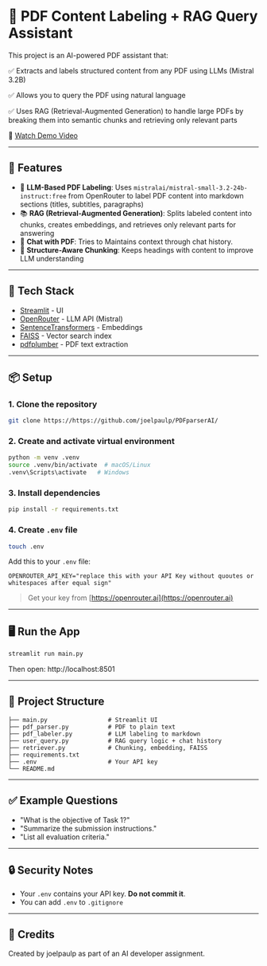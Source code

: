 # 📄 PDF Content Labeling + RAG Query Assistant

This project is an AI-powered PDF assistant that:

✅ Extracts and labels structured content from any PDF using LLMs (Mistral 3.2B)

✅ Allows you to query the PDF using natural language

✅ Uses RAG (Retrieval-Augmented Generation) to handle large PDFs by breaking them into semantic chunks and retrieving only relevant parts

🎥 [Watch Demo Video](https://youtu.be/9J9taSUDIUo)

---

## 🚀 Features

- 🧠 **LLM-Based PDF Labeling**: Uses `mistralai/mistral-small-3.2-24b-instruct:free` from OpenRouter to label PDF content into markdown sections (titles, subtitles, paragraphs)
- 📚 **RAG (Retrieval-Augmented Generation)**: Splits labeled content into chunks, creates embeddings, and retrieves only relevant parts for answering
- 💬 **Chat with PDF**: Tries to Maintains context through chat history.
- 🧱 **Structure-Aware Chunking**: Keeps headings with content to improve LLM understanding

---

## 🧰 Tech Stack

- [Streamlit](https://streamlit.io/) - UI
- [OpenRouter](https://openrouter.ai/) - LLM API (Mistral)
- [SentenceTransformers](https://www.sbert.net/) - Embeddings
- [FAISS](https://github.com/facebookresearch/faiss) - Vector search index
- [pdfplumber](https://github.com/jsvine/pdfplumber) - PDF text extraction

---


## 📦 Setup

### 1. Clone the repository
```bash
git clone https://https://github.com/joelpaulp/PDFparserAI/
```

### 2. Create and activate virtual environment
```bash
python -m venv .venv
source .venv/bin/activate  # macOS/Linux
.venv\Scripts\activate   # Windows
```

### 3. Install dependencies
```bash
pip install -r requirements.txt
```

### 4. Create `.env` file
```bash
touch .env
```
Add this to your `.env` file:
```
OPENROUTER_API_KEY="replace this with your API Key without quoutes or whitespaces after equal sign"
```
> Get your key from [https://openrouter.ai](https://openrouter.ai)

---

## 🖥️ Run the App
```bash
streamlit run main.py
```
Then open: http://localhost:8501

---

## 📁 Project Structure
```
├── main.py                 # Streamlit UI
├── pdf_parser.py           # PDF to plain text
├── pdf_labeler.py          # LLM labeling to markdown
├── user_query.py           # RAG query logic + chat history
├── retriever.py            # Chunking, embedding, FAISS
├── requirements.txt
├── .env                    # Your API key
└── README.md
```

---

## ✅ Example Questions
- "What is the objective of Task 1?"
- "Summarize the submission instructions."
- "List all evaluation criteria."

---

## 🔒 Security Notes
- Your `.env` contains your API key. **Do not commit it**.
- You can add `.env` to `.gitignore`

---

## 🙌 Credits
Created by joelpaulp as part of an AI developer assignment.
